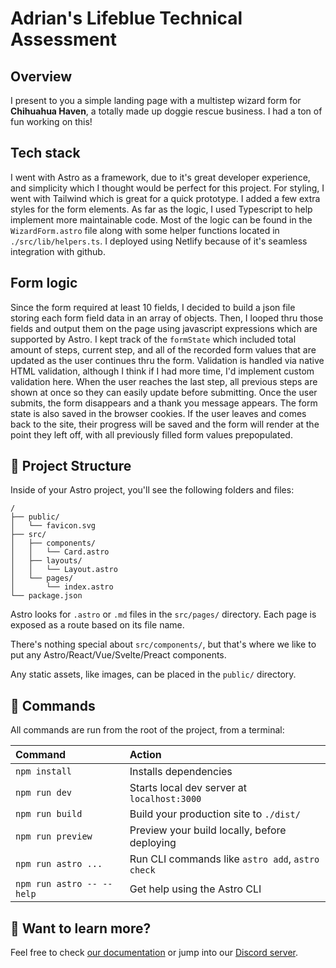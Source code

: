 # Adrian's Lifeblue Technical Assessment

## Overview

I present to you a simple landing page with a multistep wizard form for **Chihuahua Haven**, a totally made up doggie rescue business. I had a ton of fun working on this!

## Tech stack

I went with Astro as a framework, due to it's great developer experience, and simplicity which I thought would be perfect for this project. For styling, I went with Tailwind which is great for a quick prototype. I added a few extra styles for the form elements. As far as the logic, I used Typescript to help implement more maintainable code. Most of the logic can be found in the `WizardForm.astro` file along with some helper functions located in `./src/lib/helpers.ts`. I deployed using Netlify because of it's seamless integration with github.

## Form logic

Since the form required at least 10 fields, I decided to build a json file storing each form field data in an array of objects. Then, I looped thru those fields and output them on the page using javascript expressions which are supported by Astro. I kept track of the `formState` which included total amount of steps, current step, and all of the recorded form values that are updated as the user continues thru the form. Validation is handled via native HTML validation, although I think if I had more time, I'd implement custom validation here. When the user reaches the last step, all previous steps are shown at once so they can easily update before submitting. Once the user submits, the form disappears and a thank you message appears. The form state is also saved in the browser cookies. If the user leaves and comes back to the site, their progress will be saved and the form will render at the point they left off, with all previously filled form values prepopulated.

## 🚀 Project Structure

Inside of your Astro project, you'll see the following folders and files:

```
/
├── public/
│   └── favicon.svg
├── src/
│   ├── components/
│   │   └── Card.astro
│   ├── layouts/
│   │   └── Layout.astro
│   └── pages/
│       └── index.astro
└── package.json
```

Astro looks for `.astro` or `.md` files in the `src/pages/` directory. Each page is exposed as a route based on its file name.

There's nothing special about `src/components/`, but that's where we like to put any Astro/React/Vue/Svelte/Preact components.

Any static assets, like images, can be placed in the `public/` directory.

## 🧞 Commands

All commands are run from the root of the project, from a terminal:

| Command                   | Action                                           |
| :------------------------ | :----------------------------------------------- |
| `npm install`             | Installs dependencies                            |
| `npm run dev`             | Starts local dev server at `localhost:3000`      |
| `npm run build`           | Build your production site to `./dist/`          |
| `npm run preview`         | Preview your build locally, before deploying     |
| `npm run astro ...`       | Run CLI commands like `astro add`, `astro check` |
| `npm run astro -- --help` | Get help using the Astro CLI                     |

## 👀 Want to learn more?

Feel free to check [our documentation](https://docs.astro.build) or jump into our [Discord server](https://astro.build/chat).
